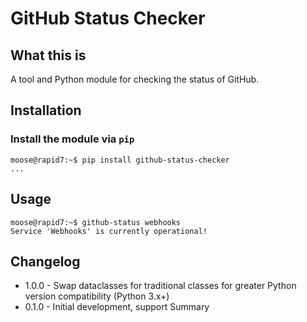 
# GitHub Status Checker

## What this is

A tool and Python module for checking the status of GitHub.

## Installation

### Install the module via `pip`

```
moose@rapid7:~$ pip install github-status-checker
...
```

## Usage

```
moose@rapid7:~$ github-status webhooks
Service 'Webhooks' is currently operational!
```

## Changelog

* 1.0.0 - Swap dataclasses for traditional classes for greater Python version 
compatibility (Python 3.x+)
* 0.1.0 - Initial development, support Summary 

